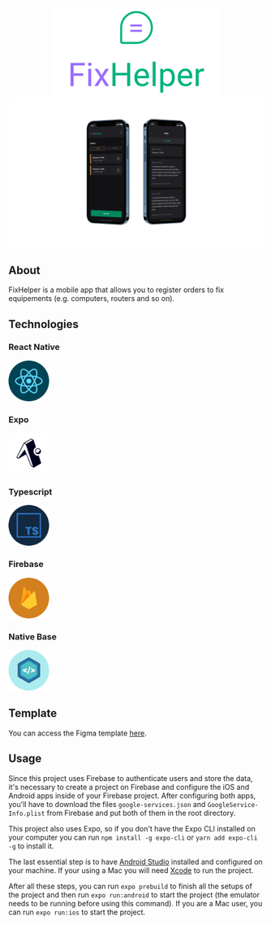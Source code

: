 <div align="center">
  <img src="./src/assets/logo_primary.svg">
</div>

<img src=".github/highlight.png">

## About
FixHelper is a mobile app that allows you to register orders to fix equipements (e.g. computers, routers and so on).

## Technologies
### React Native
[<img src=".github/react.png" width="80px">](https://reactnative.dev/)

### Expo
[<img src=".github/expo.png" width="80px">](https://docs.expo.dev/)

### Typescript
[<img src=".github/typescript.png" width="80px">](https://www.typescriptlang.org/)

### Firebase
[<img src=".github/firebase.png" width="80px">](https://firebase.google.com/)

### Native Base
[<img src=".github/native-base.png" width="80px">](https://nativebase.io/)

## Template
You can access the Figma template [here](https://www.figma.com/file/4MUd4OeonI1Uz1N4FWDAoQ/Ignite-Lab-3.0-(Rocketseat)).

## Usage
Since this project uses Firebase to authenticate users and store the data, it's necessary to create a project on Firebase and configure the iOS and Android apps inside of your Firebase project. After configuring both apps, you'll have to download the files `google-services.json` and `GoogleService-Info.plist` from Firebase and put both of them in the root directory.

This project also uses Expo, so if you don't have the Expo CLI installed on your computer you can run `npm install -g expo-cli` or `yarn add expo-cli -g` to install it.

The last essential step is to have [Android Studio](https://developer.android.com/studio) installed and configured on your machine. If your using a Mac you will need [Xcode](https://developer.apple.com/xcode/) to run the project.

After all these steps, you can run `expo prebuild` to finish all the setups of the project and then run `expo run:android` to start the project (the emulator needs to be running before using this command). If you are a Mac user, you can run `expo run:ios` to start the project.